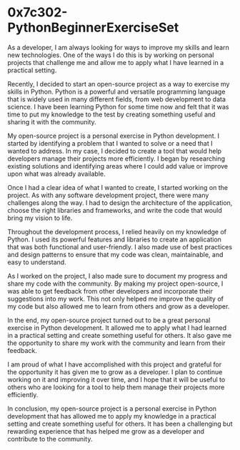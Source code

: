 # 0x7c302-PythonBeginnerExerciseSet

As a developer, I am always looking for ways to improve my skills and learn new technologies. One of the ways I do this is by working on personal projects that challenge me and allow me to apply what I have learned in a practical setting.

Recently, I decided to start an open-source project as a way to exercise my skills in Python. Python is a powerful and versatile programming language that is widely used in many different fields, from web development to data science. I have been learning Python for some time now and felt that it was time to put my knowledge to the test by creating something useful and sharing it with the community.

My open-source project is a personal exercise in Python development. I started by identifying a problem that I wanted to solve or a need that I wanted to address. In my case, I decided to create a tool that would help developers manage their projects more efficiently. I began by researching existing solutions and identifying areas where I could add value or improve upon what was already available.

Once I had a clear idea of what I wanted to create, I started working on the project. As with any software development project, there were many challenges along the way. I had to design the architecture of the application, choose the right libraries and frameworks, and write the code that would bring my vision to life.

Throughout the development process, I relied heavily on my knowledge of Python. I used its powerful features and libraries to create an application that was both functional and user-friendly. I also made use of best practices and design patterns to ensure that my code was clean, maintainable, and easy to understand.

As I worked on the project, I also made sure to document my progress and share my code with the community. By making my project open-source, I was able to get feedback from other developers and incorporate their suggestions into my work. This not only helped me improve the quality of my code but also allowed me to learn from others and grow as a developer.

In the end, my open-source project turned out to be a great personal exercise in Python development. It allowed me to apply what I had learned in a practical setting and create something useful for others. It also gave me the opportunity to share my work with the community and learn from their feedback.

I am proud of what I have accomplished with this project and grateful for the opportunity it has given me to grow as a developer. I plan to continue working on it and improving it over time, and I hope that it will be useful to others who are looking for a tool to help them manage their projects more efficiently.

In conclusion, my open-source project is a personal exercise in Python development that has allowed me to apply my knowledge in a practical setting and create something useful for others. It has been a challenging but rewarding experience that has helped me grow as a developer and contribute to the community.
